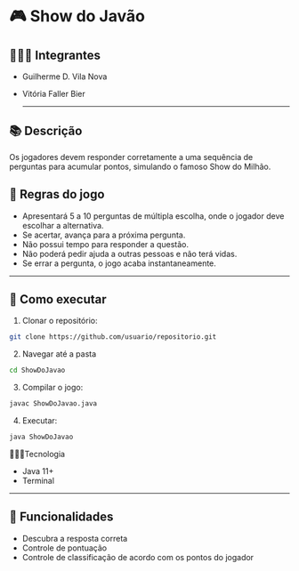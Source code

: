 # 🎮 Show do Javão

## 👨‍👩‍👧 Integrantes
- Guilherme D. Vila Nova
- Vitória Faller Bier

  ---

## 📚 Descrição

Os jogadores devem responder corretamente a uma sequência de perguntas para acumular pontos, simulando o famoso Show do Milhão.


## 📣 Regras do jogo

- Apresentará 5 a 10 perguntas de múltipla escolha, onde o jogador deve escolhar a alternativa.
- Se acertar, avança para a próxima pergunta.
- Não possui tempo para responder a questão.
- Não poderá pedir ajuda a outras pessoas e não terá vidas.
- Se errar a pergunta, o jogo acaba instantaneamente.

---

## 🚀 Como executar

1. Clonar o repositório:

```bash
git clone https://github.com/usuario/repositorio.git
```

2. Navegar até a pasta
   
```bash
cd ShowDoJavao
```

3. Compilar o jogo:

```bash
javac ShowDoJavao.java
```

4. Executar:

```bash
java ShowDoJavao
```

👩🏻‍💻Tecnologia

- Java 11+
- Terminal 

---

## 🧠 Funcionalidades

- Descubra a resposta correta
- Controle de pontuação
- Controle de classificação de acordo com os pontos do jogador





